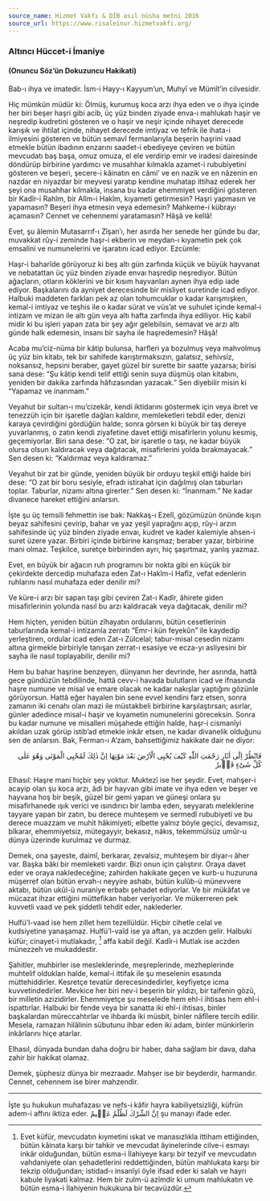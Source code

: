 ```yaml
---
source_name: Hizmet Vakfı & DİB asıl nüsha metni 2016
source_url: https://www.risaleinur.hizmetvakfi.org/
---
```

### Altıncı Hüccet-i İmaniye
#### (Onuncu Söz’ün Dokuzuncu Hakikati)
Bab-ı ihya ve imatedir. İsm-i Hayy-ı Kayyum’un, Muhyî ve Mümît’in cilvesidir.

Hiç mümkün müdür ki: Ölmüş, kurumuş koca arzı ihya eden ve o ihya içinde her biri beşer haşri gibi acib, üç yüz binden ziyade enva-ı mahlukatı haşir ve neşredip kudretini gösteren ve o haşir ve neşir içinde nihayet derecede karışık ve ihtilat içinde, nihayet derecede imtiyaz ve tefrik ile ihata-i ilmiyesini gösteren ve bütün semavî fermanlarıyla beşerin haşrini vaad etmekle bütün ibadının enzarını saadet-i ebediyeye çeviren ve bütün mevcudatı baş başa, omuz omuza, el ele verdirip emir ve iradesi dairesinde döndürüp birbirine yardımcı ve musahhar kılmakla azamet-i rububiyetini gösteren ve beşeri, şecere-i kâinatın en câmi’ ve en nazik ve en nâzenin en nazdar en niyazdar bir meyvesi yaratıp kendine muhatap ittihaz ederek her şeyi ona musahhar kılmakla, insana bu kadar ehemmiyet verdiğini gösteren bir Kadîr-i Rahîm, bir Alîm-i Hakîm, kıyameti getirmesin? Haşri yapmasın ve yapamasın? Beşeri ihya etmesin veya edemesin? Mahkeme-i kübrayı açamasın? Cennet ve cehennemi yaratamasın? Hâşâ ve kellâ!

Evet, şu âlemin Mutasarrıf-ı Zîşan’ı, her asırda her senede her günde bu dar, muvakkat rûy-i zeminde haşr-i ekberin ve meydan-ı kıyametin pek çok emsalini ve numunelerini ve işaratını icad ediyor. Ezcümle:

Haşr-i baharîde görüyoruz ki beş altı gün zarfında küçük ve büyük hayvanat ve nebatattan üç yüz binden ziyade envaı haşredip neşrediyor. Bütün ağaçların, otların köklerini ve bir kısım hayvanları aynen ihya edip iade ediyor. Başkalarını da ayniyet derecesinde bir misliyet suretinde icad ediyor. Halbuki maddeten farkları pek az olan tohumcuklar o kadar karışmışken, kemal-i imtiyaz ve teşhis ile o kadar sürat ve vüs’at ve suhulet içinde kemal-i intizam ve mizan ile altı gün veya altı hafta zarfında ihya ediliyor. Hiç kabil midir ki bu işleri yapan zata bir şey ağır gelebilsin, semavat ve arzı altı günde halk edemesin, insanı bir sayha ile haşredemesin? Hâşâ!

Acaba mu’ciz-nüma bir kâtip bulunsa, harfleri ya bozulmuş veya mahvolmuş üç yüz bin kitabı, tek bir sahifede karıştırmaksızın, galatsız, sehivsiz, noksansız, hepsini beraber, gayet güzel bir surette bir saatte yazarsa; birisi sana dese: “Şu kâtip kendi telif ettiği senin suya düşmüş olan kitabını, yeniden bir dakika zarfında hâfızasından yazacak.” Sen diyebilir misin ki “Yapamaz ve inanmam.”

Veyahut bir sultan-ı mu’cizekâr, kendi iktidarını göstermek için veya ibret ve tenezzüh için bir işaretle dağları kaldırır, memleketleri tebdil eder, denizi karaya çevirdiğini gördüğün halde; sonra görsen ki büyük bir taş dereye yuvarlanmış, o zatın kendi ziyafetine davet ettiği misafirlerin yolunu kesmiş, geçemiyorlar. Biri sana dese: “O zat, bir işaretle o taşı, ne kadar büyük olursa olsun kaldıracak veya dağıtacak, misafirlerini yolda bırakmayacak.” Sen desen ki: “Kaldırmaz veya kaldıramaz.”

Veyahut bir zat bir günde, yeniden büyük bir orduyu teşkil ettiği halde biri dese: “O zat bir boru sesiyle, efradı istirahat için dağılmış olan taburları toplar. Taburlar, nizamı altına girerler.” Sen desen ki: “İnanmam.” Ne kadar divanece hareket ettiğini anlarsın.

İşte şu üç temsili fehmettin ise bak: Nakkaş-ı Ezelî, gözümüzün önünde kışın beyaz sahifesini çevirip, bahar ve yaz yeşil yaprağını açıp, rûy-i arzın sahifesinde üç yüz binden ziyade envaı, kudret ve kader kalemiyle ahsen-i suret üzere yazar. Birbiri içinde birbirine karışmaz; beraber yazar, birbirine mani olmaz. Teşkilce, suretçe birbirinden ayrı, hiç şaşırtmaz, yanlış yazmaz.

Evet, en büyük bir ağacın ruh programını bir nokta gibi en küçük bir çekirdekte dercedip muhafaza eden Zat-ı Hakîm-i Hafîz, vefat edenlerin ruhlarını nasıl muhafaza eder denilir mi?

Ve küre-i arzı bir sapan taşı gibi çeviren Zat-ı Kadîr, âhirete giden misafirlerinin yolunda nasıl bu arzı kaldıracak veya dağıtacak, denilir mi?

Hem hiçten, yeniden bütün zîhayatın ordularını, bütün cesetlerinin taburlarında kemal-i intizamla zerratı “Emr-i kün feyekûn” ile kaydedip yerleştiren, ordular icad eden Zat-ı Zülcelal; tabur-misal cesedin nizamı altına girmekle birbiriyle tanışan zerrat-ı esasiye ve ecza-yı asliyesini bir sayha ile nasıl toplayabilir, denilir mi?

Hem bu bahar haşrine benzeyen, dünyanın her devrinde, her asrında, hattâ gece gündüzün tebdilinde, hattâ cevv-i havada bulutların icad ve ifnasında haşre numune ve misal ve emare olacak ne kadar nakışlar yaptığını gözünle görüyorsun. Hattâ eğer hayalen bin sene evvel kendini farz etsen, sonra zamanın iki cenahı olan mazi ile müstakbeli birbirine karşılaştırsan; asırlar, günler adedince misal-i haşir ve kıyametin numunelerini göreceksin. Sonra bu kadar numune ve misalleri müşahede ettiğin halde, haşr-i cismanîyi akıldan uzak görüp istib’ad etmekle inkâr etsen, ne kadar divanelik olduğunu sen de anlarsın. Bak, Ferman-ı A’zam, bahsettiğimiz hakikate dair ne diyor:

<p class="arabic" dir="rtl">فَانْظُرْ اِلٰٓى اٰثَارِ رَحْمَتِ اللّٰهِ كَيْفَ يُحْيِى الْاَرْضَ بَعْدَ مَوْتِهَا اِنَّ ذٰلِكَ لَمُحْيِى الْمَوْتٰى وَهُوَ عَلٰى كُلِّ شَىْءٍ قَدٖيرٌ</p>

Elhasıl: Haşre mani hiçbir şey yoktur. Muktezî ise her şeydir. Evet, mahşer-i acayip olan şu koca arzı, âdi bir hayvan gibi imate ve ihya eden ve beşer ve hayvana hoş bir beşik, güzel bir gemi yapan ve güneşi onlara şu misafirhanede ışık verici ve ısındırıcı bir lamba eden, seyyaratı meleklerine tayyare yapan bir zatın, bu derece muhteşem ve sermedî rububiyeti ve bu derece muazzam ve muhit hâkimiyeti; elbette yalnız böyle geçici, devamsız, bîkarar, ehemmiyetsiz, mütegayyir, bekasız, nâkıs, tekemmülsüz umûr-u dünya üzerinde kurulmaz ve durmaz.

Demek, ona şayeste, daimî, berkarar, zevalsiz, muhteşem bir diyar-ı âher var. Başka bâki bir memleketi vardır. Bizi onun için çalıştırır. Oraya davet eder ve oraya nakledeceğine; zahirden hakikate geçen ve kurb-u huzuruna müşerref olan bütün ervah-ı neyyire ashabı, bütün kulûb-ü münevvere aktabı, bütün ukûl-ü nuraniye erbabı şehadet ediyorlar. Ve bir mükâfat ve mücazat ihzar ettiğini müttefikan haber veriyorlar. Ve mükerreren pek kuvvetli vaad ve pek şiddetli tehdit eder, naklederler.

Hulfü’l-vaad ise hem zillet hem tezellüldür. Hiçbir cihetle celal ve kudsiyetine yanaşamaz. Hulfü’l-vaîd ise ya aftan, ya aczden gelir. Halbuki küfür; cinayet-i mutlakadır, [^Hâşiye1] affa kabil değil. Kadîr-i Mutlak ise aczden münezzeh ve mukaddestir.

Şahitler, muhbirler ise mesleklerinde, meşreplerinde, mezheplerinde muhtelif oldukları halde, kemal-i ittifak ile şu meselenin esasında müttehiddirler. Kesretçe tevatür derecesindedirler, keyfiyetçe icma kuvvetindedirler. Mevkice her biri nev-i beşerin bir yıldızı, bir taifenin gözü, bir milletin azizidirler. Ehemmiyetçe şu meselede hem ehl-i ihtisas hem ehl-i ispattırlar. Halbuki bir fende veya bir sanatta iki ehl-i ihtisas, binler başkalardan müreccahtırlar ve ihbarda iki müsbit, binler nâfîlere tercih edilir. Mesela, ramazan hilâlinin sübutunu ihbar eden iki adam, binler münkirlerin inkârlarını hiçe atarlar.

Elhasıl, dünyada bundan daha doğru bir haber, daha sağlam bir dava, daha zahir bir hakikat olamaz.

Demek, şüphesiz dünya bir mezraadır. Mahşer ise bir beyderdir, harmandır. Cennet, cehennem ise birer mahzendir.

***

[^Hâşiye1]: Evet küfür, mevcudatın kıymetini ıskat ve manasızlıkla ittiham ettiğinden, bütün kâinata karşı bir tahkir ve mevcudat âyinelerinde cilve-i esmayı inkâr olduğundan, bütün esma-i İlahiyeye karşı bir tezyif ve mevcudatın vahdaniyete olan şehadetlerini reddettiğinden, bütün mahlukata karşı bir tekzip olduğundan; istidad-ı insanîyi öyle ifsad eder ki salah ve hayrı kabule liyakati kalmaz. Hem bir zulm-ü azîmdir ki umum mahlukatın ve bütün esma-i İlahiyenin hukukuna bir tecavüzdür.

İşte şu hukukun muhafazası ve nefs-i kâfir hayra kabiliyetsizliği, küfrün adem-i affını iktiza eder. <span class="arabic" dir="rtl">اِنَّ الشِّرْكَ لَظُلْمٌ عَظٖيمٌ</span> şu manayı ifade eder.


